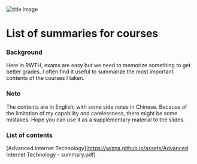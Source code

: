 ![title image](https://i.ytimg.com/vi/CLu_ilApr2A/maxresdefault.jpg)

# List of summaries for courses

### Background

Here in RWTH, exams are easy but we need to memorize something to get better grades. I often find it useful to summarize the most important contents of the courses I taken.

### Note

The contents are in English, with some side notes in Chinese. Because of the limitation of my capability and carelessness, there might be some mistakes. Hope you can use it as a supplementary material to the slides.

### List of contents

[Advanced Internet Technology](https://wizna.github.io/assets/Advanced Internet Technology - summary.pdf)